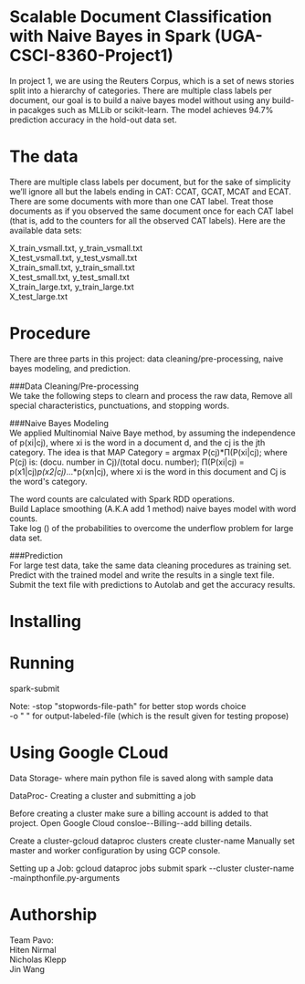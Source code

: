 Scalable Document Classification with Naive Bayes in Spark (UGA-CSCI-8360-Project1)
===================================================================================
In project 1, we are using the Reuters Corpus, which is a set of news stories split into a hierarchy of categories. There are multiple class labels per document, our goal is to build a naive bayes model without using any build-in pacakges such as MLLib or scikit-learn. The model achieves 94.7% prediction accuracy in the hold-out data set.

The data
===========
There are multiple class labels per document, but for the sake of simplicity we’ll ignore all but the labels ending in CAT: CCAT, GCAT, MCAT and ECAT. There are some documents with more than one CAT label. Treat those documents as if you observed the same document once for each CAT label (that is, add to the counters for all the observed CAT labels). Here are the available data sets:  

X_train_vsmall.txt, y_train_vsmall.txt  
X_test_vsmall.txt, y_test_vsmall.txt  
X_train_small.txt, y_train_small.txt  
X_test_small.txt, y_test_small.txt  
X_train_large.txt, y_train_large.txt  
X_test_large.txt  


Procedure
===========
There are three parts in this project: data cleaning/pre-processing, naive bayes modeling, and prediction.

###Data Cleaning/Pre-processing   
We take the following steps to clearn and process the raw data,
Remove all special characteristics, punctuations, and stopping words.

###Naive Bayes Modeling  
We applied Multinomial Naive Baye method, by assuming the independence of p(xi|cj), where xi is the word in a document d, and the cj is the jth category. The idea is that MAP Category = argmax P(cj)*Π(P(xi|cj); where P(cj) is:  (docu. number in Cj)/(total docu. number); Π(P(xi|cj) = p(x1|cj)*p(x2|cj)*...*p(xn|cj), where xi is the word in this document and Cj is the word's category.  

The word counts are calculated with Spark RDD operations.  
Build Laplace smoothing (A.K.A add 1 method) naive bayes model with word counts.  
Take log () of the probabilities to overcome the underflow problem for large data set.  

###Prediction  
For large test data, take the same data cleaning procedures as training set.  
Predict with the trained model and write the results in a single text file.  
Submit the text file with predictions to Autolab and get the accuracy results.  

Installing
===========


Running
===========
spark-submit 

Note: -stop "stopwords-file-path" for better stop words choice  
      -o " " for output-labeled-file (which is the result given for testing propose)

Using Google CLoud
===========
Data Storage- where main python file is saved along with sample data

DataProc- Creating a cluster and submitting a job

Before creating a cluster make sure a billing account is added to that project.
Open Google Cloud consloe--Billing--add billing details.

Create a cluster-gcloud dataproc clusters create cluster-name
Manually set master and worker configuration by using GCP console.

Setting up a Job:
gcloud dataproc jobs submit spark --cluster cluster-name -mainpthonfile.py-arguments
 

Authorship
===========
Team Pavo:  
    Hiten Nirmal  
    Nicholas Klepp  
    Jin Wang  
